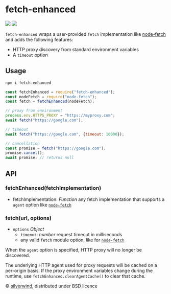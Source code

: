 # fetch-enhanced
[![](https://img.shields.io/npm/v/fetch-enhanced.svg?style=flat)](https://www.npmjs.org/package/fetch-enhanced) [![](https://img.shields.io/npm/dm/fetch-enhanced.svg)](https://www.npmjs.org/package/fetch-enhanced)

`fetch-enhanced` wraps a user-provided `fetch` implementation like [node-fetch](https://github.com/node-fetch/node-fetch) and adds the following features:

- HTTP proxy discovery from standard environment variables
- A `timeout` option

## Usage

```bash
npm i fetch-enhanced
```
```js
const fetchEnhanced = require("fetch-enhanced");
const nodeFetch = require("node-fetch");
const fetch = fetchEnhanced(nodeFetch);

// proxy from environment
process.env.HTTPS_PROXY = "https://myproxy.com";
await fetch("https://google.com");

// timeout
await fetch("https://google.com", {timeout: 10000});

// cancellation
const promise = fetch("https://google.com");
promise.cancel();
await promise; // returns null
```

## API
### fetchEnhanced(fetchImplementation)

- fetchImplementation: *Function* any fetch implementation that supports a `agent` option like [`node-fetch`](https://github.com/node-fetch/node-fetch)

### fetch(url, options)

- `options` *Object*
  - `timeout`: *number* request timeout in milliseconds
  - any valid `fetch` module option, like for [`node-fetch`](https://github.com/node-fetch/node-fetch#options)

When the `agent` option is specified, HTTP proxy will no longer be discovered.

The underlying HTTP agent used for proxy requests will be cached on a per-origin basis. If the proxy environment variables change during the runtime, use `fetchEnhanced.clearAgentCache()` to clear that cache.

© [silverwind](https://github.com/silverwind), distributed under BSD licence
